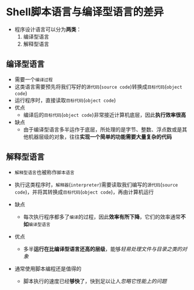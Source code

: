 # Shell脚本语言与编译型语言的差异

- 程序设计语言可以分为**两类**：
   1. 编译型语言
   2. 解释型语言


## 编译型语言
- 需要一个`编译过程`
- 这类语言需要预先将我们写好的`源代码`(`source code`)转换成`目标代码`(`object code`)
- 运行程序时，直接读取`目标代码`(`object code`)
- 优点 
  - 编译后的`目标代码`(`object code`)非常接近计算机底层，因此**执行效率很高**
- 缺点 
  - 由于编译型语言多半运作于底层，所处理的是字节、整数、浮点数或是其他机器层级的对象，往往**实现一个简单的功能需要大量复杂的代码**

## 解释型语言
- `解释型语言`也被称作`脚本语言`

- 执行这类程序时，`解释器`(`interpreter`)需要读取我们编写的`源代码`(`source code`)，并将其转换成`目标代码`(`object code`)，再由计算机运行 

- 缺点 
  -  每次执行程序都多了`编译`的过程，因此**效率有所下降**，它们的效率通常**不如**`编译型语言`

- 优点
  - 多半**运行在比编译型语言还高的层级**，能够*轻易处理文件与目录之类的对象*

- 通常使用脚本编程还是值得的
   - 脚本执行的速度已经**够快**了，快到足以让人*忽略它性能上的问题*
   